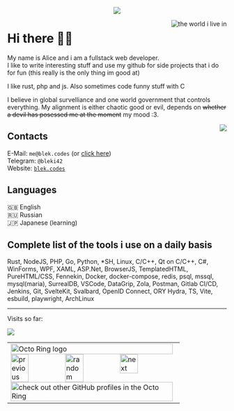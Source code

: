 <p align='center'><img src='https://readme-typing-svg.demolab.com?font=Fira+Code&pause=1000&width=700&lines=PHP+is+one+of+the+programming+languages+ever+made'></img></p>

<img src='https://media.tenor.com/KF5SrdAufhEAAAAM/world-earth.gif' title="the world i live in" align='right'></img>

# Hi there 👋👋
My name is Alice and i am a fullstack web developer.  
I like to write interesting stuff and use my github for side projects that i do for fun (this really is the only thing im good at)

I like rust, php and js. Also sometimes code funny stuff with C

I believe in global survelliance and one world government that controls everything. My alignment is either chaotic good or evil, depends on ~~whether a devil has posessed me at the moment~~ my mood :3.

<img src='https://media.tenor.com/0nek4VN1fyEAAAAM/omori-omori-kel.gif' align='right'></img>
## Contacts
E-Mail: `me@blek.codes` (or <a href='mailto:me@blek.codes'>click here</a>)  
Telegram: `@bleki42`  
Website: <a href='https://blek.codes'>`blek.codes`</a>

## Languages
🇬🇧 English  
🇷🇺 Russian  
🇯🇵 Japanese (learning)

## Complete list of the tools i use on a daily basis
Rust, NodeJS, PHP, Go, Python, *SH, Linux, C/C++, Qt on C/C++, C#, WinForms, WPF, XAML, ASP.Net, BrowserJS, TemplatedHTML, PureHTML/CSS, Fennekin, Docker, docker-compose, redis, psql, mssql, mysql(maria), SurrealDB, VSCode, DataGrip, Zola, Postman, Gitlab CI/CD, Jenkins, Git, SvelteKit, Svalbard, OpenID Connect, ORY Hydra, TS, Vite, esbuild, playwright, ArchLinux

---

Visits so far:

<img src='https://profile-counter.glitch.me/b1ek/count.svg'></img>

<table align='center'><tbody><tr><td><a href="https://octo-ring.com/"><img src="https://octo-ring.com/static/img/widget/top.png" width="99%" alt="Octo Ring logo" align="top"></a><br><a href="https://octo-ring.com/p/b1ek/prev"><img src="https://octo-ring.com/static/img/widget/prev.png" width="33%" alt="previous" align="top" title="previous profile"></a><a href="https://octo-ring.com/p/b1ek/random"><img src="https://octo-ring.com/static/img/widget/random.png" width="33%" alt="random" align="top" title="random profile"></a><a href="https://octo-ring.com/p/b1ek/next"><img src="https://octo-ring.com/static/img/widget/next.png" width="33%" alt="next" align="top" title="next profile"></a><br><a href="https://octo-ring.com/"><img src="https://octo-ring.com/static/img/widget/bottom.png" width="99%" alt="check out other GitHub profiles in the Octo Ring" align="top"></a></td></tr></tbody></table> 
